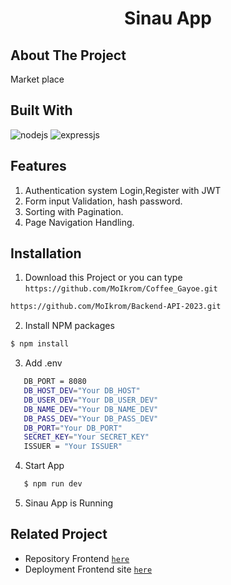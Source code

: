 <p align="center">
  
  <h1 align='center'>Sinau App</h1>
</p>

## About The Project

Market place

## Built With

![nodejs](https://img.shields.io/badge/nodejs-16-brightgreen)
![expressjs](https://img.shields.io/badge/expressjs-4-lightgrey)

## Features

1. Authentication system Login,Register with JWT
2. Form input Validation, hash password.
3. Sorting with Pagination.
4. Page Navigation Handling.

## Installation

1. Download this Project or you can type
   `https://github.com/MoIkrom/Coffee_Gayoe.git`

```sh
https://github.com/MoIkrom/Backend-API-2023.git
```

2. Install NPM packages

```sh
$ npm install
```

3. Add .env

```sh
   DB_PORT = 8080
   DB_HOST_DEV="Your DB_HOST"
   DB_USER_DEV="Your DB_USER_DEV"
   DB_NAME_DEV="Your DB_NAME_DEV"
   DB_PASS_DEV="Your DB_PASS_DEV"
   DB_PORT="Your DB_PORT"
   SECRET_KEY="Your SECRET_KEY"
   ISSUER = "Your ISSUER"
```

4. Start App

```sh
   $ npm run dev
```

5. Sinau App is Running

## Related Project

- Repository Frontend [`here`](https://github.com/MoIkrom/sinau-app)
- Deployment Frontend site [`here`](https://sinau-app.vercel.app/)
